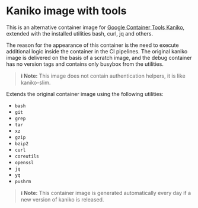 # Kaniko image with tools

This is an alternative container image for
[Google Container Tools Kaniko](https://github.com/GoogleContainerTools/kaniko),
extended with the installed utilities bash, curl, jq and others.

The reason for the appearance of this container is the need to execute
additional logic inside the container in the CI pipelines. The original
kaniko image is delivered on the basis of a scratch image, and the debug
container has no version tags and contains only busybox from the utilities.

> **ℹ️ Note:**
> This image does not contain authentication helpers, it is like kaniko-slim.

Extends the original container image using the following utilities:

* `bash`
* `git`
* `grep`
* `tar`
* `xz`
* `gzip`
* `bzip2`
* `curl`
* `coreutils`
* `openssl`
* `jq`
* `yq`
* `pushrm`

> **ℹ️ Note:**
> This container image is generated automatically every day if a new version of kaniko is released.
